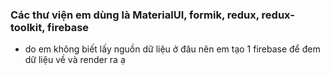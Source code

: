 ### Các thư viện em dùng là MaterialUI, formik, redux, redux-toolkit, firebase

- do em không biết lấy nguồn dữ liệu ở đâu nên em tạo 1 firebase để đem dữ liệu về và render ra ạ
